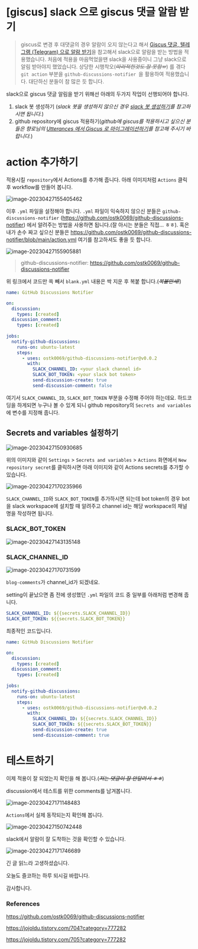 # [giscus] slack 으로 giscus 댓글 알람 받기

> giscus로 변경 후 대댓글의 경우 알람이 오지 않는다고 해서 [Giscus 댓글, 텔레그램 (Telegram) 으로 알람 받기](https://jojoldu.tistory.com/705?category=777282)을 참고해서 slack으로 알람을 받는 방법을 적용했습니다. 처음에 적용을 마음먹었을땐 slack을 사용중이니 그냥 slack으로 알림 받아야지 했었습니다. 상당한 시행착오(~~*따라적힌것도 잘 못함ㅠ*~~) 를 겪다 `git action` 부분을 `github-discussions-notifier `을 활용하여 적용했습니다. 대단하신 분들이 참 많은 듯 합니다.



slack으로 giscus 댓글 알림을 받기 위해선  아래의 두가지 작업이 선행되어야 합니다.

1. slack 봇 생성하기 (*slack 봇을 생성하지 않으신 경우 [slack 봇 생성하기](https://jjam89.tistory.com/286)를 참고하시면 됩니다.*)
1. github repository에 giscus 적용하기(*github에 giscus를 적용하시고 싶으신 분들은 향로님의 [Utterances 에서 Giscus 로 마이그레이션하기](https://jojoldu.tistory.com/704?category=777282)를 참고해 주시기 바랍니다.*)

# action 추가하기

적용시킬 `repository`에서 Actions를 추가해 줍니다. 아래 이미지처럼 `Actions` 클릭 후 workflow를 만들어 봅니다.

![image-20230427155405462](C:\Users\admin\Documents\GitHub\blog-contents-b\information-technology-tools\ci-cd\discussion.assets\image-20230427155405462.png)

이후 `.yml` 파일을 설정해야 합니다.  `.yml` 파일이 익숙하지 않으신 분들은 `github-discussions-notifier` (https://github.com/ostk0069/github-discussions-notifier) 에서 알려주는 방법을 사용하면 됩니다.(잘 아시는 분들은 직접... ㅎㅎ). 혹은 내가 손수 짜고 싶으신 분들은 https://github.com/ostk0069/github-discussions-notifier/blob/main/action.yml 여기를 참고하셔도 좋을 듯 합니다.

![image-20230427155905881](C:\Users\admin\Documents\GitHub\blog-contents-b\information-technology-tools\ci-cd\discussion.assets\image-20230427155905881.png)

> github-discussions-notifier: https://github.com/ostk0069/github-discussions-notifier

위 링크에서 코드만 쏙 빼서 `blank.yml` 내용은 싹 지운 후 복붙 합니다.(~~*복붙만세!*~~)

```yaml
name: GitHub Discussions Notifier

on:
  discussion:
    types: [created]
  discussion_comment:
    types: [created]
    
jobs:
  notify-github-discussions:
    runs-on: ubuntu-latest
    steps:
      - uses: ostk0069/github-discussions-notifier@v0.0.2
        with:
          SLACK_CHANNEL_ID: <your slack channel id>
          SLACK_BOT_TOKEN: <your slack bot token>
          send-discussion-create: true
          send-discussion-comment: false
```

여기서 `SLACK_CHANNEL_ID`, `SLACK_BOT_TOKEN` 부분을 수정해 주어야 하는데요. 하드코딩을 하게되면 누구나 볼 수 있게 되니 github repository의 `Secrets and variables`에 변수를 지정해 줍니다.

##  Secrets and variables 설정하기

![image-20230427150930685](C:\Users\admin\Documents\GitHub\blog-contents-b\information-technology-tools\ci-cd\discussion.assets\image-20230427150930685.png)

위의 이미지와 같이 `Settings` > `Secrets and variables` > `Actions` 화면에서  `New repository secret`를 클릭하시면 아래 이미지와 같이 Actions secrets를 추가할 수 있습니다. 

![image-20230427170235966](C:\Users\admin\Documents\GitHub\blog-contents-b\information-technology-tools\ci-cd\discussion.assets\image-20230427170235966.png)

`SLACK_CHANNEL_ID`와 `SLACK_BOT_TOKEN`를 추가하시면 되는데 bot token의 경우 bot을 slack workspace에 설치할 때 알려주고 channel id는 해당 workspace의 채널 명을 작성하면 됩니다.

### SLACK_BOT_TOKEN

![image-20230427143135148](C:\Users\admin\Documents\GitHub\blog-contents-b\information-technology-tools\ci-cd\discussion.assets\image-20230427143135148.png)

### SLACK_CHANNEL_ID

![image-20230427170731599](C:\Users\admin\Documents\GitHub\blog-contents-b\information-technology-tools\ci-cd\discussion.assets\image-20230427170731599.png)

`blog-comments`가 channel_id가 되겠네요.

setting이 끝났으면 좀 전에 생성했던 `.yml` 파일의 코드 중 일부를 아래처럼 변경해 줍니다. 

```yaml
SLACK_CHANNEL_ID: ${{secrets.SLACK_CHANNEL_ID}}
SLACK_BOT_TOKEN: ${{secrets.SLACK_BOT_TOKEN}}
```

최종적인 코드입니다.

```yml
name: GitHub Discussions Notifier

on:
  discussion:
    types: [created]
  discussion_comment:
    types: [created]
    
jobs:
  notify-github-discussions:
    runs-on: ubuntu-latest
    steps:
      - uses: ostk0069/github-discussions-notifier@v0.0.2
        with:
          SLACK_CHANNEL_ID: ${{secrets.SLACK_CHANNEL_ID}}
          SLACK_BOT_TOKEN: ${{secrets.SLACK_BOT_TOKEN}}
          send-discussion-create: true
          send-discussion-comment: true
```

# 테스트하기

이제 적용이 잘 되었는지 확인을 해 봅니다.(~~*저는 댓글이 잘 안달려서 ㅎㅎ*~~)

discussion에서 테스트를 위한 comments를 남겨봅니다.

![image-20230427171148483](C:\Users\admin\Documents\GitHub\blog-contents-b\information-technology-tools\ci-cd\discussion.assets\image-20230427171148483.png)

`Actions`에서 실제 동작되는지 확인해 봅니다.

![image-20230427150742448](C:\Users\admin\Documents\GitHub\blog-contents-b\information-technology-tools\ci-cd\discussion.assets\image-20230427150742448.png)



slack에서 알람이 잘 도착하는 것을 확인할 수 있습니다.

![image-20230427171746689](C:\Users\admin\Documents\GitHub\blog-contents-b\information-technology-tools\ci-cd\discussion.assets\image-20230427171746689.png)



긴 글 읽느라 고생하셨습니다. 

오늘도 즐코하는 하루 되시길 바랍니다. 

감사합니다.



### References

https://github.com/ostk0069/github-discussions-notifier

https://jojoldu.tistory.com/704?category=777282

https://jojoldu.tistory.com/705?category=777282
